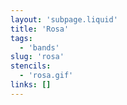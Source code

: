 ```yaml
---
layout: 'subpage.liquid'
title: 'Rosa'
tags:
  - 'bands'
slug: 'rosa'
stencils:
  - 'rosa.gif'
links: []
---
```

